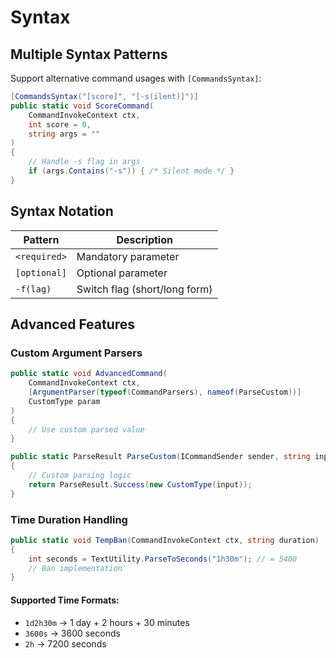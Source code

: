 # Syntax

## Multiple Syntax Patterns

Support alternative command usages with `[CommandsSyntax]`:
```cs
[CommandsSyntax("[score]", "[-s(ilent)]")]
public static void ScoreCommand(
    CommandInvokeContext ctx, 
    int score = 0, 
    string args = ""
)
{
    // Handle -s flag in args
    if (args.Contains("-s")) { /* Silent mode */ }
}
```

## Syntax Notation
| Pattern       | Description                          |
|---------------|--------------------------------------|
| `<required>`  | Mandatory parameter                 |
| `[optional]`  | Optional parameter                  |
| `-f(lag)`     | Switch flag (short/long form)       |

## Advanced Features

### Custom Argument Parsers
```cs
public static void AdvancedCommand(
    CommandInvokeContext ctx,
    [ArgumentParser(typeof(CommandParsers), nameof(ParseCustom))]
    CustomType param
)
{
    // Use custom parsed value
}

public static ParseResult ParseCustom(ICommandSender sender, string input)
{
    // Custom parsing logic
    return ParseResult.Success(new CustomType(input));
}
```

### Time Duration Handling
```cs
public static void TempBan(CommandInvokeContext ctx, string duration)
{
    int seconds = TextUtility.ParseToSeconds("1h30m"); // = 5400
    // Ban implementation
}
```

#### Supported Time Formats:
- `1d2h30m` → 1 day + 2 hours + 30 minutes
- `3600s` → 3600 seconds
- `2h` → 7200 seconds